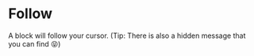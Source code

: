 # Follow
A block will follow your cursor. (Tip: There is also a hidden message that you can find 😝)
